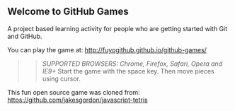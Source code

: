 ## Welcome to GitHub Games

A project based learning activity for people who are getting started with Git and GitHub.

You can play the game at: http://fuyogithub.github.io/github-games/

>> _*SUPPORTED BROWSERS*: Chrome, Firefox, Safari, Opera and IE9+_
Start the game with the space key. Then move pieces using cursor.

This fun open source game was cloned from: https://github.com/jakesgordon/javascript-tetris
